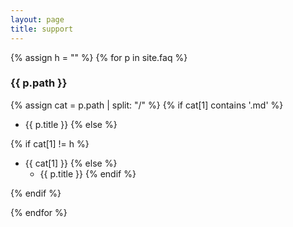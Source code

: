 ```yaml
---
layout: page
title: support
---
```

{% assign h = "" %}
{% for p in site.faq %}

<h3>{{ p.path }}</h3>

{% assign cat = p.path | split: "/" %}
{% if cat[1] contains '.md' %}
* {{ p.title }}
{% else %}

{% if cat[1] != h %}
* {{ cat[1] }}
{% else %}
  - {{ p.title }}
{% endif %}

{% endif %}

{% endfor %}
